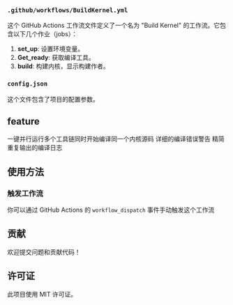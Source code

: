 
### `.github/workflows/BuildKernel.yml`

这个 GitHub Actions 工作流文件定义了一个名为 "Build Kernel" 的工作流。它包含以下几个作业（jobs）：

1. **set_up**: 设置环境变量。
2. **Get_ready**: 获取编译工具。
3. **build**: 构建内核，显示构建作者。

### `config.json`

这个文件包含了项目的配置参数。

## feature
一键并行运行多个工具链同时开始编译同一个内核源码
详细的编译错误警告
精简重复输出的编译日志

## 使用方法

### 触发工作流

你可以通过 GitHub Actions 的 `workflow_dispatch` 事件手动触发这个工作流


## 贡献

欢迎提交问题和贡献代码！

## 许可证

此项目使用 MIT 许可证。